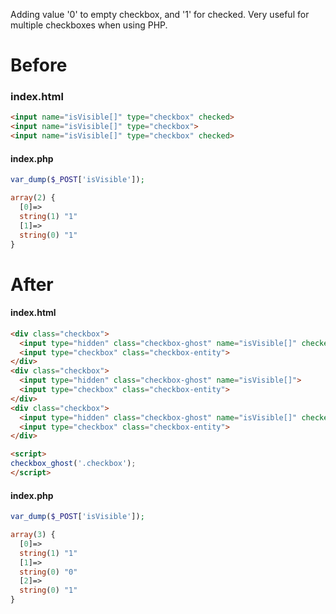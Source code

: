 Adding value '0' to empty checkbox, and '1' for checked.
Very useful for multiple checkboxes when using PHP.

# Before

### index.html
```html
<input name="isVisible[]" type="checkbox" checked>
<input name="isVisible[]" type="checkbox">
<input name="isVisible[]" type="checkbox" checked>
```

#### index.php
```php
var_dump($_POST['isVisible']);
```

```php
array(2) {
  [0]=>
  string(1) "1"
  [1]=>
  string(0) "1"
}
```

# After

#### index.html
```html
<div class="checkbox">
  <input type="hidden" class="checkbox-ghost" name="isVisible[]" checked>
  <input type="checkbox" class="checkbox-entity">
</div>
<div class="checkbox">
  <input type="hidden" class="checkbox-ghost" name="isVisible[]">
  <input type="checkbox" class="checkbox-entity">
</div>
<div class="checkbox">
  <input type="hidden" class="checkbox-ghost" name="isVisible[]" checked>
  <input type="checkbox" class="checkbox-entity">
</div>

<script>
checkbox_ghost('.checkbox');
</script>

```

#### index.php
```php
var_dump($_POST['isVisible']);
```

```php
array(3) {
  [0]=>
  string(1) "1"
  [1]=>
  string(0) "0"
  [2]=>
  string(0) "1"
}
```
